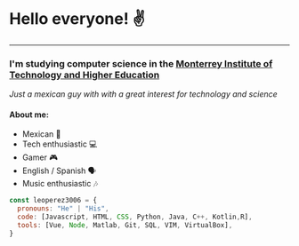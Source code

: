 # Hello everyone! ✌️ 
___
### I'm studying computer science in the [Monterrey Institute of Technology and Higher Education](https://tec.mx/en)
_Just a mexican guy  with with a great interest for technology and science_

#### About me:
- Mexican 🌵
- Tech enthusiastic 💻
- Gamer 🎮
- English / Spanish 🗣️
- Music enthusiastic 🎶
```js
const leoperez3006 = {
  pronouns: "He" | "His",
  code: [Javascript, HTML, CSS, Python, Java, C++, Kotlin,R],
  tools: [Vue, Node, Matlab, Git, SQL, VIM, VirtualBox],
}
```
